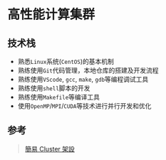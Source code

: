 # 高性能计算集群

## 技术栈

- 熟悉`Linux`系统(`CentOS`)的基本机制
- 熟练使用`Git`代码管理，本地仓库的搭建及开发流程
- 熟练使用`VScode`, `gcc`, `make`, `gdb`等编程调试工具
- 熟练使用`shell`脚本的开发
- 熟练使用`Makefile`等编译工具
- 使用`OpenMP`/`MPI`/`CUDA`等技术进行并行开发和优化

## 参考

> [簡易 Cluster 架設](https://linux.vbird.org/linux_server/others/0600cluster.php)
